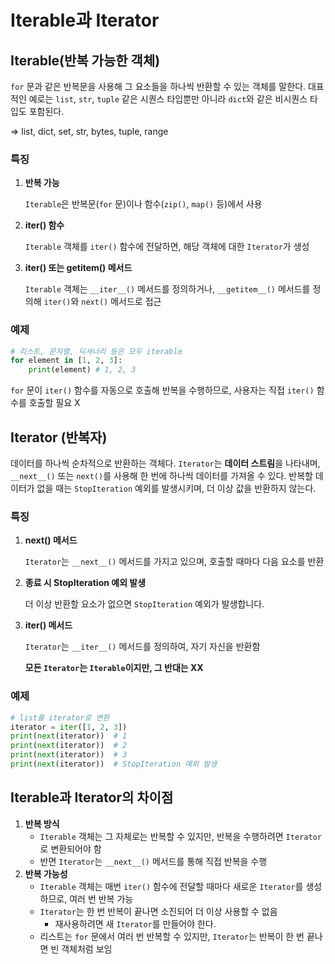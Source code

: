 # Iterable과 Iterator
## Iterable(반복 가능한 객체)

`for` 문과 같은 반복문을 사용해 그 요소들을 하나씩 반환할 수 있는 객체를 말한다. 대표적인 예로는 `list`, `str`, `tuple` 같은 시퀀스 타입뿐만 아니라 `dict`와 같은 비시퀀스 타입도 포함된다. 

⇒ list, dict, set, str, bytes, tuple, range

### **특징**

1. **반복 가능**
    
    `Iterable`은 반복문(`for` 문)이나 함수(`zip()`, `map()` 등)에서 사용
    
2. **iter() 함수**
    
    `Iterable` 객체를 `iter()` 함수에 전달하면, 해당 객체에 대한 `Iterator`가 생성
    
3. **iter() 또는 getitem() 메서드**
    
    `Iterable` 객체는 `__iter__()` 메서드를 정의하거나, `__getitem__()` 메서드를 정의해 `iter()`와 `next()` 메서드로 접근
    

### **예제**

```python
# 리스트, 문자열, 딕셔너리 등은 모두 iterable
for element in [1, 2, 3]:
    print(element) # 1, 2, 3
```

`for` 문이 `iter()` 함수를 자동으로 호출해 반복을 수행하므로, 사용자는 직접 `iter()` 함수를 호출할 필요 X

## Iterator (반복자)

데이터를 하나씩 순차적으로 반환하는 객체다. `Iterator`는 **데이터 스트림**을 나타내며, `__next__()`  또는 `next()`를 사용해 한 번에 하나씩 데이터를 가져올 수 있다. 반복할 데이터가 없을 때는 `StopIteration` 예외를 발생시키며, 더 이상 값을 반환하지 않는다.

### **특징**

1. **next() 메서드**
    
    `Iterator`는 `__next__()` 메서드를 가지고 있으며, 호출할 때마다 다음 요소를 반환
    
2. **종료 시 StopIteration 예외 발생**
    
    더 이상 반환할 요소가 없으면 `StopIteration` 예외가 발생합니다.
    
3. **iter() 메서드**
    
    `Iterator`는 `__iter__()` 메서드를 정의하여, 자기 자신을 반환함
    
    **모든 `Iterator`는 `Iterable`이지만, 그 반대는 XX**
    

### **예제**

```python
# list를 iterator로 변환
iterator = iter([1, 2, 3])
print(next(iterator))  # 1
print(next(iterator))  # 2
print(next(iterator))  # 3
print(next(iterator))  # StopIteration 예외 발생
```

## Iterable과 Iterator의 차이점

1. **반복 방식**
    - `Iterable` 객체는 그 자체로는 반복할 수 있지만, 반복을 수행하려면 `Iterator`로 변환되어야 함
    - 반면 `Iterator`는 `__next__()` 메서드를 통해 직접 반복을 수행
2. **반복 가능성**
    - `Iterable` 객체는 매번 `iter()` 함수에 전달할 때마다 새로운 `Iterator`를 생성하므로, 여러 번 반복 가능
    - `Iterator`는 한 번 반복이 끝나면 소진되어 더 이상 사용할 수 없음
        - 재사용하려면 새 `Iterator`를 만들어야 한다.
    - 리스트는 `for` 문에서 여러 번 반복할 수 있지만, `Iterator`는 반복이 한 번 끝나면 빈 객체처럼 보임